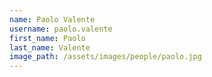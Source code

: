 ```yaml
---
name: Paolo Valente
username: paolo.valente
first_name: Paolo
last_name: Valente
image_path: /assets/images/people/paolo.jpg
---
```

